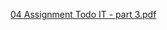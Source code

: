 [04 Assignment Todo IT - part 3.pdf](https://github.com/Cameloasa/To-Do/files/15024277/04.Assignment.Todo.IT.-.part.3.pdf)
